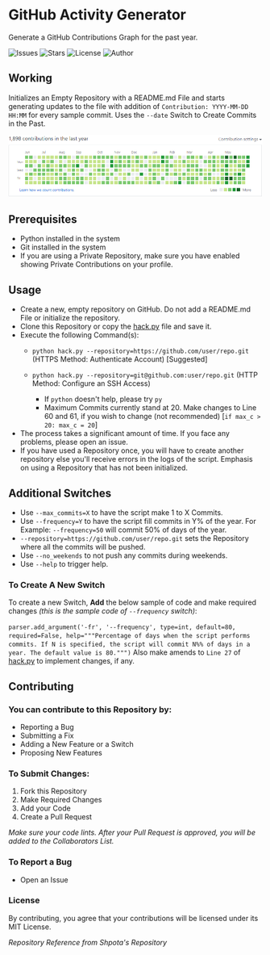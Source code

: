 # GitHub Activity Generator

Generate a GitHub Contributions Graph for the past year.

![Issues](https://img.shields.io/github/issues/aaishikasb/GitHub-Activity-Generator) ![Stars](https://img.shields.io/github/stars/aaishikasb/GitHub-Activity-Generator) ![License](https://img.shields.io/github/license/aaishikasb/GitHub-Activity-Generator) ![Author](https://img.shields.io/badge/author-aaishikasb-orange)

## Working

Initializes an Empty Repository with a README.md File and starts generating updates to the file with addition of `Contribution: YYYY-MM-DD HH:MM` for every sample commit.
Uses the `--date` Switch to Create Commits in the Past.

![After](After.PNG)

## Prerequisites

- Python installed in the system
- Git installed in the system
- If you are using a Private Repository, make sure you have enabled showing Private Contributions on your profile.

## Usage

- Create a new, empty repository on GitHub. Do not add a README.md File or initialize the repository.
- Clone this Repository or copy the [hack.py](hack.py) file and save it.
- Execute the following Command(s):
  - `python hack.py --repository=https://github.com/user/repo.git` (HTTPS Method: Authenticate Account) [Suggested]
  - `python hack.py --repository=git@github.com:user/repo.git` (HTTP Method: Configure an SSH Access)
  
    - If `python` doesn't help, please try `py`
    - Maximum Commits currently stand at 20. Make changes to Line 60 and 61, if you wish to change (not recommended) [`if max_c > 20:
        max_c = 20`]
- The process takes a significant amount of time. If you face any problems, please open an issue.
- If you have used a Repository once, you will have to create another repository else you'll receive errors in the logs of the script. Emphasis on using a Repository that has not been initialized.
    
## Additional Switches

- Use `--max_commits=X` to have the script make 1 to X Commits.
- Use `--frequency=Y` to have the script fill commits in Y%  of the year.
  For Example: `--frequency=50` will commit 50% of days of the year.
- `--repository=https://github.com/user/repo.git` sets the Repository where all the commits will be pushed.
- Use `--no_weekends` to not push any commits during weekends.
- Use `--help` to trigger help.

### To Create A New Switch
To create a new Switch, **Add** the below sample of code and make required changes *(this is the sample code of `--frequency` switch)*:

`parser.add_argument('-fr', '--frequency', type=int, default=80,
                        required=False, help="""Percentage of days when the
                        script performs commits. If N is specified, the script
                        will commit N%% of days in a year. The default value
                        is 80.""")`
Also make amends to `Line 27` of [hack.py](hack.py) to implement changes, if any.                       

## Contributing

### You can contribute to this Repository by:
- Reporting a Bug
- Submitting a Fix
- Adding a New Feature or a Switch
- Proposing New Features

### To Submit Changes:
1. Fork this Repository
2. Make Required Changes
3. Add your Code
4. Create a Pull Request

*Make sure your code lints. After your Pull Request is approved, you will be added to the Collaborators List.*

### To Report a Bug
- Open an Issue

### License
By contributing, you agree that your contributions will be licensed under its MIT License.

*Repository Reference from Shpota's Repository*
